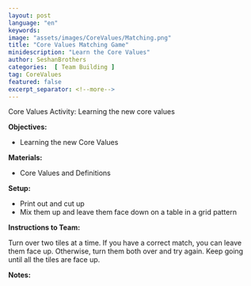 ```yaml
---
layout: post
language: "en"
keywords:
image: "assets/images/CoreValues/Matching.png"
title: "Core Values Matching Game"
minidescription: "Learn the Core Values"
author: SeshanBrothers
categories:  [ Team Building ]
tag: CoreValues
featured: false
excerpt_separator: <!--more-->
---
```


Core Values Activity:  Learning the new core values
<!--more-->

<b>Objectives:</b>
- Learning the new Core Values

<b>Materials:</b>
- Core Values and Definitions

<b>Setup:</b>
- Print out and cut up
- Mix them up and leave them face down on a table in a grid pattern


<b>Instructions to Team:</b>

Turn over two tiles at a time. If you have a correct match, you can leave them face up. Otherwise, turn them both over and try again. Keep going until all the tiles are face up.

<b>Notes:</b>

